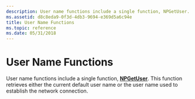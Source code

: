 ```yaml
---
description: User name functions include a single function, NPGetUser. This function retrieves either the current default user name or the user name used to establish the network connection.
ms.assetid: d8c8eda9-0f3d-4db3-9694-e369d5a6c94e
title: User Name Functions
ms.topic: reference
ms.date: 05/31/2018
---
```


# User Name Functions

User name functions include a single function, [**NPGetUser**](/windows/desktop/api/Npapi/nf-npapi-npgetuser). This function retrieves either the current default user name or the user name used to establish the network connection.

 

 



